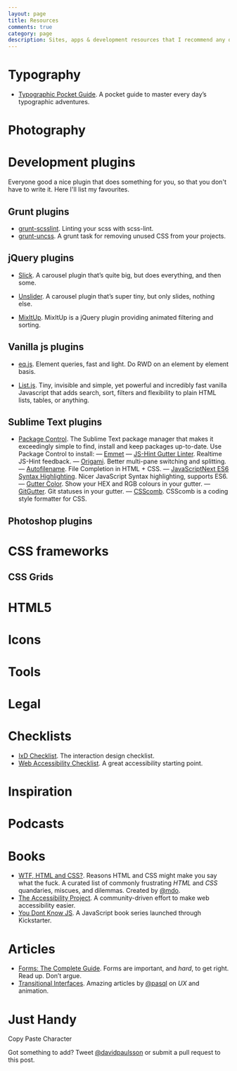```yaml
---
layout: page
title: Resources
comments: true
category: page
description: Sites, apps & development resources that I recommend any designer/front end dev should check out.
---
```


# Typography

- [Typographic Pocket Guide](http://typogui.de/). A pocket guide to master every day’s typographic adventures.

# Photography

# Development plugins

Everyone good a nice plugin that does something for you, so that you don't have to write it. Here I'll list my favourites.

## Grunt plugins

- [grunt-scsslint](https://github.com/FWeinb/grunt-scsslint). Linting your scss with scss-lint.
- [grunt-uncss](https://github.com/addyosmani/grunt-uncss). A grunt task for removing unused CSS from your projects.

## jQuery plugins

- [Slick](http://kenwheeler.github.io/slick/). A carousel plugin that’s quite big, but does everything, and then some.

- [Unslider](http://unslider.com/). A carousel plugin that’s super tiny, but only slides, nothing else.

- [MixItUp](https://mixitup.kunkalabs.com/). MixItUp is a jQuery plugin providing animated filtering and sorting.

## Vanilla js plugins

- [eq.js](https://github.com/Snugug/eq.js). Element queries, fast and light. Do RWD on an element by element basis.

- [List.js](http://listjs.com/). Tiny, invisible and simple, yet powerful and incredibly fast vanilla Javascript that adds search, sort, filters and flexibility to plain HTML lists, tables, or anything.

## Sublime Text plugins

- [Package Control](https://sublime.wbond.net/). The Sublime Text package manager that makes it exceedingly simple to find, install and keep packages up-to-date. Use Package Control to install:
— [Emmet](http://emmet.io/)
— [JS-Hint Gutter Linter](https://sublime.wbond.net/packages/JSHint%20Gutter). Realtime JS-Hint feedback.
— [Origami](https://sublime.wbond.net/packages/Origami). Better multi-pane switching and splitting.
— [Autofilename](https://sublime.wbond.net/packages/AutoFileName). File Completion in HTML + CSS.
— [JavaScriptNext ES6 Syntax Highlighting](https://sublime.wbond.net/packages/JavaScriptNext%20-%20ES6%20Syntax). Nicer JavaScript Syntax highlighting, supports ES6.
— [Gutter Color](https://sublime.wbond.net/packages/Gutter%20Color). Show your HEX and RGB colours in your gutter.
— [GitGutter](https://sublime.wbond.net/packages/GitGutter). Git statuses in your gutter.
— [CSScomb](https://github.com/csscomb/sublime-csscomb). CSScomb is a coding style formatter for CSS.

## Photoshop plugins

# CSS frameworks

## CSS Grids

# HTML5

# Icons

# Tools

# Legal

# Checklists

- [IxD Checklist](http://ixdchecklist.com/). The interaction design checklist.
- [Web Accessibility Checklist](http://a11yproject.com/checklist.html). A great accessibility starting point.

# Inspiration

# Podcasts

# Books

- [WTF, HTML and CSS?](http://wtfhtmlcss.com/). Reasons HTML and CSS might make you say what the fuck. A curated list of commonly frustrating _HTML_ and _CSS_ quandaries, miscues, and dilemmas. Created by [@mdo](https://twitter.com/mdo).
- [The Accessibility Project](http://a11yproject.com/). A 
community-driven effort to make web accessibility easier.
- [You Dont Know JS](https://github.com/getify/You-Dont-Know-JS). A JavaScript book series launched through Kickstarter.

# Articles

- [Forms: The Complete Guide](http://boxesandarrows.com/forms-the-complete-guide/). Forms are important, and _hard_, to get right. Read up. Don’t argue.
- [Transitional Interfaces](https://medium.com/design-ux/926eb80d64e3). Amazing articles by [@pasql](https://twitter.com/pasql) on _UX_ and animation.

# Just Handy

Copy Paste Character

Got something to add? Tweet [@davidpaulsson](https://twitter.com/davidpaulsson) or submit a pull request to this post.
